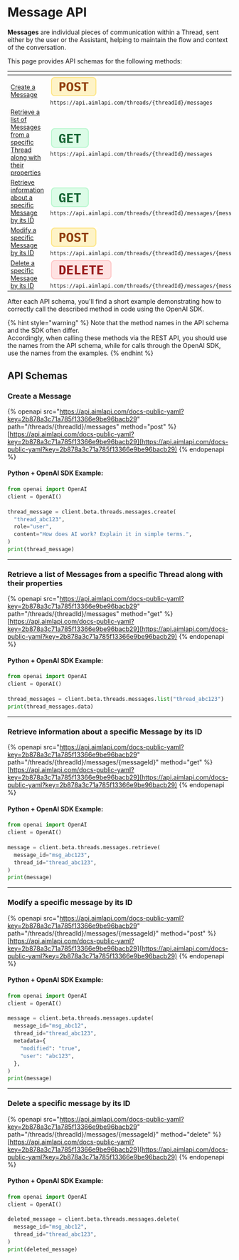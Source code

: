 # Message API

**Messages** are individual pieces of communication within a Thread, sent either by the user or the Assistant, helping to maintain the flow and context of the conversation.

This page provides API schemas for the following methods:

<table><thead><tr><th width="295.01666259765625"></th><th></th></tr></thead><tbody><tr><td><a href="messages.md#create-a-message">Create a Message</a></td><td><img src="../../../.gitbook/assets/POST.png" alt="" data-size="line"> <code>https://api.aimlapi.com/threads/{threadId}/messages</code></td></tr><tr><td><a href="messages.md#retrieve-a-list-of-messages-from-a-specific-thread-along-with-their-properties">Retrieve a list of Messages from a specific Thread along with their properties</a></td><td><img src="../../../.gitbook/assets/GET.png" alt="" data-size="line"> <code>https://api.aimlapi.com/threads/{threadId}/messages</code></td></tr><tr><td><a href="messages.md#retrieve-information-about-a-specific-message-by-its-id">Retrieve information about a specific Message by its ID</a></td><td><img src="../../../.gitbook/assets/GET.png" alt="" data-size="line"> <code>https://api.aimlapi.com/threads/{threadId}/messages/{messageId}</code></td></tr><tr><td><a href="messages.md#modify-a-specific-message-by-its-id">Modify a specific Message by its ID</a></td><td><img src="../../../.gitbook/assets/POST.png" alt="" data-size="line"> <code>https://api.aimlapi.com/threads/{threadId}/messages/{messageId}</code></td></tr><tr><td><a href="messages.md#delete-a-specific-message-by-its-id">Delete a specific Message by its ID</a></td><td><img src="../../../.gitbook/assets/DELETE.png" alt="" data-size="line"> <code>https://api.aimlapi.com/threads/{threadId}/messages/{messageId}</code></td></tr></tbody></table>

After each API schema, you'll find a short example demonstrating how to correctly call the described method in code using the OpenAI SDK.

{% hint style="warning" %}
Note that the method names in the API schema and the SDK often differ.\
Accordingly, when calling these methods via the REST API, you should use the names from the API schema, while for calls through the OpenAI SDK, use the names from the examples.
{% endhint %}

## API Schemas

### Create a Message

{% openapi src="https://api.aimlapi.com/docs-public-yaml?key=2b878a3c71a785f13366e9be96bacb29" path="/threads/{threadId}/messages" method="post" %}
[https://api.aimlapi.com/docs-public-yaml?key=2b878a3c71a785f13366e9be96bacb29](https://api.aimlapi.com/docs-public-yaml?key=2b878a3c71a785f13366e9be96bacb29)
{% endopenapi %}

#### Python + OpenAI SDK Example:

```python
from openai import OpenAI
client = OpenAI()

thread_message = client.beta.threads.messages.create(
  "thread_abc123",
  role="user",
  content="How does AI work? Explain it in simple terms.",
)
print(thread_message)
```



***

### Retrieve a list of Messages from a specific Thread along with their properties

{% openapi src="https://api.aimlapi.com/docs-public-yaml?key=2b878a3c71a785f13366e9be96bacb29" path="/threads/{threadId}/messages" method="get" %}
[https://api.aimlapi.com/docs-public-yaml?key=2b878a3c71a785f13366e9be96bacb29](https://api.aimlapi.com/docs-public-yaml?key=2b878a3c71a785f13366e9be96bacb29)
{% endopenapi %}

#### Python + OpenAI SDK Example:

```python
from openai import OpenAI
client = OpenAI()

thread_messages = client.beta.threads.messages.list("thread_abc123")
print(thread_messages.data)
```



***

### Retrieve information about a specific Message by its ID

{% openapi src="https://api.aimlapi.com/docs-public-yaml?key=2b878a3c71a785f13366e9be96bacb29" path="/threads/{threadId}/messages/{messageId}" method="get" %}
[https://api.aimlapi.com/docs-public-yaml?key=2b878a3c71a785f13366e9be96bacb29](https://api.aimlapi.com/docs-public-yaml?key=2b878a3c71a785f13366e9be96bacb29)
{% endopenapi %}

#### Python + OpenAI SDK Example:

```python
from openai import OpenAI
client = OpenAI()

message = client.beta.threads.messages.retrieve(
  message_id="msg_abc123",
  thread_id="thread_abc123",
)
print(message)
```



***

### Modify a specific message by its ID

{% openapi src="https://api.aimlapi.com/docs-public-yaml?key=2b878a3c71a785f13366e9be96bacb29" path="/threads/{threadId}/messages/{messageId}" method="post" %}
[https://api.aimlapi.com/docs-public-yaml?key=2b878a3c71a785f13366e9be96bacb29](https://api.aimlapi.com/docs-public-yaml?key=2b878a3c71a785f13366e9be96bacb29)
{% endopenapi %}

#### Python + OpenAI SDK Example:

```python
from openai import OpenAI
client = OpenAI()

message = client.beta.threads.messages.update(
  message_id="msg_abc12",
  thread_id="thread_abc123",
  metadata={
    "modified": "true",
    "user": "abc123",
  },
)
print(message)
```



***

### Delete a specific message by its ID

{% openapi src="https://api.aimlapi.com/docs-public-yaml?key=2b878a3c71a785f13366e9be96bacb29" path="/threads/{threadId}/messages/{messageId}" method="delete" %}
[https://api.aimlapi.com/docs-public-yaml?key=2b878a3c71a785f13366e9be96bacb29](https://api.aimlapi.com/docs-public-yaml?key=2b878a3c71a785f13366e9be96bacb29)
{% endopenapi %}

#### Python + OpenAI SDK Example:

```python
from openai import OpenAI
client = OpenAI()

deleted_message = client.beta.threads.messages.delete(
  message_id="msg_abc12",
  thread_id="thread_abc123",
)
print(deleted_message)
```
